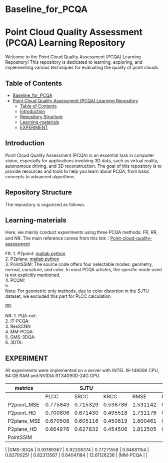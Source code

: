 # Baseline_for_PCQA
# Point Cloud Quality Assessment (PCQA) Learning Repository

Welcome to the Point Cloud Quality Assessment (PCQA) Learning Repository! This repository is dedicated to learning, exploring, and implementing various techniques for evaluating the quality of point clouds.

## Table of Contents

- [Baseline\_for\_PCQA](#baseline_for_pcqa)
- [Point Cloud Quality Assessment (PCQA) Learning Repository](#point-cloud-quality-assessment-pcqa-learning-repository)
  - [Table of Contents](#table-of-contents)
  - [Introduction](#introduction)
  - [Repository Structure](#repository-structure)
  - [Learning-materials](#learning-materials)
  - [EXPERIMENT](#experiment)

## Introduction

Point Cloud Quality Assessment (PCQA) is an essential task in computer vision, especially for applications involving 3D data, such as virtual reality, autonomous driving, and 3D reconstruction. The goal of this repository is to provide resources and tools to help you learn about PCQA, from basic concepts to advanced algorithms.

## Repository Structure

The repository is organized as follows:

## Learning-materials
Here, we mainly conduct experiments using three PCQA methods: FR, RR, and NR.
The main reference comes from this link：[Point-cloud-quality-assessment](https://github.com/zzc-1998/Point-cloud-quality-assessment.git)

FR:
    1. P2point: [matlab](./matlab/point_to_point.m),[python](./point2point.py)  
    2. P2plane: [matlab](./matlab/point_to_plane.m),[python](./point2plane.py)  
    3. PointSSIM: The source code offers four selectable modes: geometry, normal, curvature, and color. In most PCQA articles, the specific mode used is not explicitly mentioned.  
    4. PCQM:  
    5.   
Note: For geometric only methods, due to color distortion in the SJTU dataset, we excluded this part for PLCC calculation

RR:

NR: 
    1. PQA-net:  
    2. IT-PCQA:  
    3. ResSCNN  
    4. MM-PCQA:  
    5. GMS-3DQA:  
    6. 3DTA:  


## EXPERIMENT
All experiments were implemented on a server with INTEL I9-14900K CPU, 64 GB RAM and NVIDIA RTX4090D-24G GPU.

|  metrics   | |SJTU | | | |WPC  | | |
|------------|-|-|-|-|-|-----|-|-|
|            |PLCC|SRCC|KRCC|RMSE|PLCC|SRCC|KRCC|RMSE|
|P2point_MSE | 0.775843 | 0.715329 | 0.536786 | 1.531142 | 0.457139 | 0.451657 | 0.312855 | 20.387780| 
|P2point_HD | 0.700806 | 0.671430 | 0.495518 | 1.731176 |0.358211 | 0.281550 | 0.191817 | 21.402017
|P2plane_MSE | 0.670508 | 0.605116 | 0.450819 | 1.800461 | 0.251108 | 0.326213 | 0.223586 | 22.923189 |
|P2plane_HD | 0.664976 | 0.627832 | 0.454506 | 1.812505 | 0.348689 | 0.291444 | 0.201330 | 21.484496 |
|PointSSIM |
|
|GMS-3DQA | 0.93189367 | 0.92208374 | 0.77271558 | 0.84681154 | 0.82700251 | 0.82313567 |  0.64041184 | 12.61126236 |
|MM-PCQA |
|

